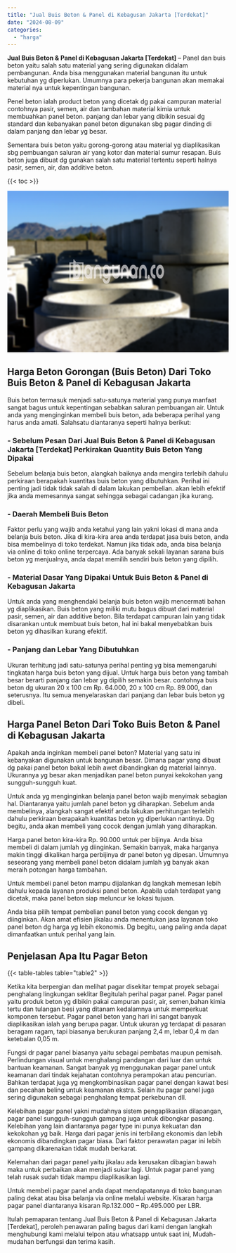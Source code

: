 ```yaml
---
title: "Jual Buis Beton & Panel di Kebagusan Jakarta [Terdekat]"
date: "2024-08-09"
categories: 
  - "harga"
---
```


**Jual Buis Beton & Panel di Kebagusan Jakarta \[Terdekat\]** – Panel dan buis beton yaitu salah satu material yang sering digunakan didalam pembangunan. Anda bisa menggunakan material bangunan itu untuk kebutuhan yg diperlukan. Umumnya para pekerja bangunan akan memakai material nya untuk kepentingan bangunan.

Penel beton ialah product beton yang dicetak dg pakai campuran material contohnya pasir, semen, air dan tambahan material kimia untuk membuahkan panel beton. panjang dan lebar yang dibikin sesuai dg standard dan kebanyakan panel beton digunakan sbg pagar dinding di dalam panjang dan lebar yg besar.

Sementara buis beton yaitu gorong-gorong atau material yg diaplikasikan sbg pembuangan saluran air yang kotor dan material sumur resapan. Buis beton juga dibuat dg gunakan salah satu material tertentu seperti halnya pasir, semen, air, dan additive beton.

{{< toc >}}

![Jual Buis Beton & Panel di Kebagusan Jakarta [Terdekat]](/images/jual-panel-buis-beton-murah-58.png)

## Harga Beton Gorongan (Buis Beton) Dari Toko Buis Beton & Panel di Kebagusan Jakarta

Buis beton termasuk menjadi satu-satunya material yang punya manfaat sangat bagus untuk kepentingan sebabkan saluran pembuangan air. Untuk anda yang menginginkan membeli buis beton, ada beberapa perihal yang harus anda amati. Salahsatu diantaranya seperti halnya berikut:

### \- Sebelum Pesan Dari Jual Buis Beton & Panel di Kebagusan Jakarta \[Terdekat\] Perkirakan Quantity Buis Beton Yang Dipakai

Sebelum belanja buis beton, alangkah baiknya anda mengira terlebih dahulu perkiraan berapakah kuantitas buis beton yang dibutuhkan. Perihal ini penting jadi tidak tidak salah di dalam lakukan pembelian. akan lebih efektif jika anda memesannya sangat sehingga sebagai cadangan jika kurang.

### \- Daerah Membeli Buis Beton

Faktor perlu yang wajib anda ketahui yang lain yakni lokasi di mana anda belanja buis beton. Jika di kira-kira area anda terdapat jasa buis beton, anda bisa membelinya di toko terdekat. Namun jika tidak ada, anda bisa belanja via online di toko online terpercaya. Ada banyak sekali layanan sarana buis beton yg menjualnya, anda dapat memilih sendiri buis beton yang dipilih.

### \- Material Dasar Yang Dipakai Untuk Buis Beton & Panel di Kebagusan Jakarta

Untuk anda yang menghendaki belanja buis beton wajib mencermati bahan yg diaplikasikan. Buis beton yang miliki mutu bagus dibuat dari material pasir, semen, air dan additive beton. Bila terdapat campuran lain yang tidak disarankan untuk membuat buis beton, hal ini bakal menyebabkan buis beton yg dihasilkan kurang efektif.

### \- Panjang dan Lebar Yang Dibutuhkan

Ukuran terhitung jadi satu-satunya perihal penting yg bisa memengaruhi tingkatan harga buis beton yang dijual. Untuk harga buis beton yang tambah besar berarti panjang dan lebar yg dipilih semakin besar. contohnya buis beton dg ukuran 20 x 100 cm Rp. 64.000, 20 x 100 cm Rp. 89.000, dan seterusnya. Itu semua menyelaraskan dari panjang dan lebar buis beton yg dibeli.

## Harga Panel Beton Dari Toko Buis Beton & Panel di Kebagusan Jakarta

Apakah anda inginkan membeli panel beton? Material yang satu ini kebanyakan digunakan untuk bangunan besar. Dimana pagar yang dibuat dg pakai panel beton bakal lebih awet dibandingkan dg material lainnya. Ukurannya yg besar akan menjadikan panel beton punyai kekokohan yang sungguh-sungguh kuat.

Untuk anda yg menginginkan belanja panel beton wajib menyimak sebagian hal. Diantaranya yaitu jumlah panel beton yg diharapkan. Sebelum anda membelinya, alangkah sangat efektif anda lakukan perhitungan terlebih dahulu perkiraan berapakah kuantitas beton yg diperlukan nantinya. Dg begitu, anda akan membeli yang cocok dengan jumlah yang diharapkan.

Harga panel beton kira-kira Rp. 90.000 untuk per bijinya. Anda bisa membeli di dalam jumlah yg diinginkan. Semakin banyak, maka harganya makin tinggi dikalikan harga perbijinya dr panel beton yg dipesan. Umumnya seseorang yang membeli panel beton didalam jumlah yg banyak akan meraih potongan harga tambahan.

Untuk membeli panel beton mampu dijalankan dg langkah memesan lebih dahulu kepada layanan produksi panel beton. Apabila udah terdapat yang dicetak, maka panel beton siap meluncur ke lokasi tujuan.

Anda bisa pilih tempat pembelian panel beton yang cocok dengan yg diinginkan. Akan amat efisien jikalau anda menentukan jasa layanan toko panel beton dg harga yg lebih ekonomis. Dg begitu, uang paling anda dapat dimanfaatkan untuk perihal yang lain.

## Penjelasan Apa Itu Pagar Beton

{{< table-tables table="table2" >}}

Ketika kita berpergian dan melihat pagar disekitar tempat proyek sebagai penghalang lingkungan seklitar Begitulah perihal pagar panel. Pagar panel yaitu produk beton yg dibikin pakai campuran pasir, air, semen,bahan kimia tertu dan tulangan besi yang ditanam kedalamnya untuk memperkuat komponen tersebut. Pagar panel beton yang hari ini sangat banyak diaplikasikan ialah yang berupa pagar. Untuk ukuran yg terdapat di pasaran beragam ragam, tapi biasanya berukuran panjang 2,4 m, lebar 0,4 m dan ketebalan 0,05 m.

Fungsi dr pagar panel biasanya yaitu sebagai pembatas maupun pemisah. Perlindungan visual untuk menghalangi pandangan dari luar dan untuk bantuan keamanan. Sangat banyak yg menggunakan pagar panel untuk keamanan dari tindak kejahatan contohnya perampokan atau pencurian. Bahkan terdapat juga yg mengkombinasikan pagar panel dengan kawat besi dan pecahan beling untuk keamanan ekstra. Selain itu pagar panel juga sering digunakan sebagai penghalang tempat perkebunan dll.

Kelebihan pagar panel yakni mudahnya sistem pengaplikasian dilapangan, pagar panel sungguh-sungguh gampang juga untuk dibongkar pasang. Kelebihan yang lain diantaranya pagar type ini punya kekuatan dan kekokohan yg baik. Harga dari pagar jenis ini terbilang ekonomis dan lebih ekonomis dibandingkan pagar biasa. Dari faktor perawatan pagar ini lebih gampang dikarenakan tidak mudah berkarat.

Kelemahan dari pagar panel yaitu jikalau ada kerusakan dibagian bawah maka untuk perbaikan akan menjadi sukar lagi. Untuk pagar panel yang telah rusak sudah tidak mampu diaplikasikan lagi.

Untuk membeli pagar panel anda dapat mendapatannya di toko bangunan paling dekat atau bisa belanja via online melalui website. Kisaran harga pagar panel diantaranya kisaran Rp.132.000 – Rp.495.000 per LBR.

Itulah pemaparan tentang Jual Buis Beton & Panel di Kebagusan Jakarta \[Terdekat\], peroleh penawaran paling bagus dari kami dengan langkah menghubungi kami melalui telpon atau whatsapp untuk saat ini, Mudah-mudahan berfungsi dan terima kasih.
